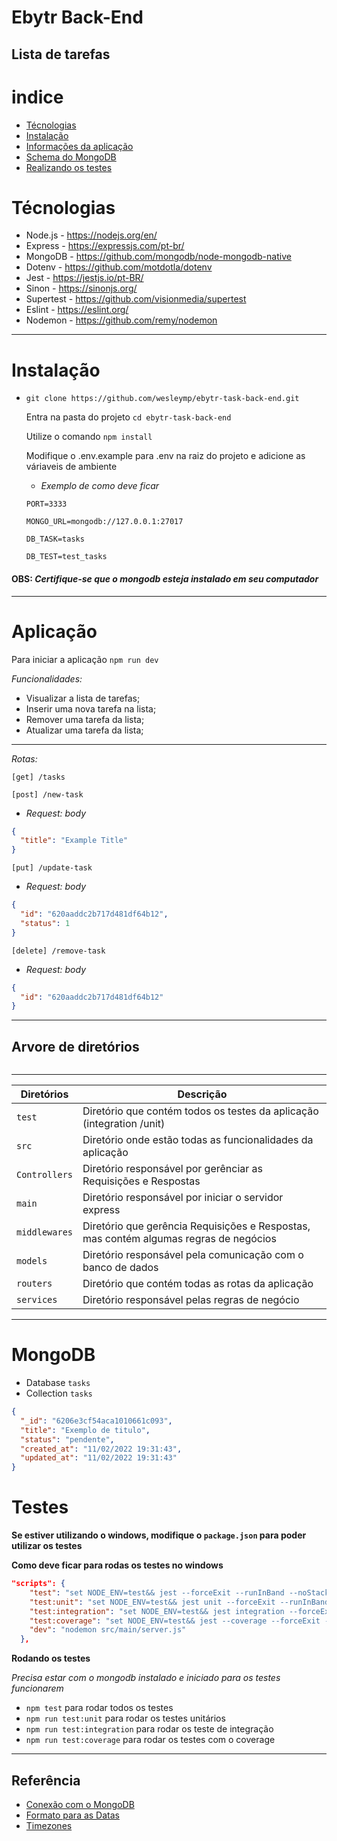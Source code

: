# Ebytr Back-End

## Lista de tarefas

# indice

- [Técnologias](#Técnologias)
- [Instalação](#Instalação)
- [Informações da aplicação](#Aplicação)
- [Schema do MongoDB](#MongoDB)
- [Realizando os testes](#Testes)

# Técnologias

- Node.js - https://nodejs.org/en/
- Express - https://expressjs.com/pt-br/
- MongoDB - https://github.com/mongodb/node-mongodb-native
- Dotenv - https://github.com/motdotla/dotenv
- Jest - https://jestjs.io/pt-BR/
- Sinon - https://sinonjs.org/
- Supertest - https://github.com/visionmedia/supertest
- Eslint - https://eslint.org/
- Nodemon - https://github.com/remy/nodemon

---

# Instalação

- `git clone https://github.com/wesleymp/ebytr-task-back-end.git`

  Entra na pasta do projeto `cd ebytr-task-back-end`

  Utilize o comando `npm install`

  Modifique o .env.example para .env na raiz do projeto e adicione as váriaveis de ambiente

  - _Exemplo de como deve ficar_

  ```
  PORT=3333

  MONGO_URL=mongodb://127.0.0.1:27017

  DB_TASK=tasks

  DB_TEST=test_tasks
  ```

#### OBS: _Certifique-se que o mongodb esteja instalado em seu computador_

---

# Aplicação

Para iniciar a aplicação `npm run dev`

_Funcionalidades:_

- Visualizar a lista de tarefas;
- Inserir uma nova tarefa na lista;
- Remover uma tarefa da lista;
- Atualizar uma tarefa da lista;

---

_Rotas:_

`[get] /tasks`

`[post] /new-task`

- _Request: body_

```json
{
  "title": "Example Title"
}
```

`[put] /update-task`

- _Request: body_

```json
{
  "id": "620aaddc2b717d481df64b12",
  "status": 1
}
```

`[delete] /remove-task`

- _Request: body_

```json
{
  "id": "620aaddc2b717d481df64b12"
}
```

---

## Arvore de diretórios

<img src="" />

---

| Diretórios    | Descrição                                                                             |
| ------------- | ------------------------------------------------------------------------------------- |
| `test`        | Diretório que contém todos os testes da aplicação (integration /unit)                 |
| `src`         | Diretório onde estão todas as funcionalidades da aplicação                            |
| `Controllers` | Diretório responsável por gerênciar as Requisições e Respostas                        |
| `main`        | Diretório responsável por iniciar o servidor express                                  |
| `middlewares` | Diretório que gerência Requisições e Respostas, mas contém algumas regras de negócios |
| `models`      | Diretório responsável pela comunicação com o banco de dados                           |
| `routers`     | Diretório que contém todas as rotas da aplicação                                      |
| `services`    | Diretório responsável pelas regras de negócio                                         |

---

# MongoDB

- Database `tasks`
- Collection `tasks`

```json
{
  "_id": "6206e3cf54aca1010661c093",
  "title": "Exemplo de titulo",
  "status": "pendente",
  "created_at": "11/02/2022 19:31:43",
  "updated_at": "11/02/2022 19:31:43"
}
```

# Testes

**Se estiver utilizando o windows, modifique o `package.json` para poder utilizar os testes**

**Como deve ficar para rodas os testes no windows**

```json
"scripts": {
    "test": "set NODE_ENV=test&& jest --forceExit --runInBand --noStackTrace",
    "test:unit": "set NODE_ENV=test&& jest unit --forceExit --runInBand --noStackTrace",
    "test:integration": "set NODE_ENV=test&& jest integration --forceExit --runInBand --noStackTrace",
    "test:coverage": "set NODE_ENV=test&& jest --coverage --forceExit --runInBand --noStackTrace",
    "dev": "nodemon src/main/server.js"
  },
```

**Rodando os testes**

_Precisa estar com o mongodb instalado e iniciado para os testes funcionarem_

- `npm test` para rodar todos os testes
- `npm run test:unit` para rodar os testes unitários
- `npm run test:integration` para rodar os teste de integração
- `npm run test:coverage` para rodar os testes com o coverage

---

## Referência

- [Conexão com o MongoDB](https://app.betrybe.com/course/back-end/nodejs-camada-de-servico-e-arquitetura-rest-e-restful/arquitetura-de-software-camada-de-model/69147096-f19d-4ab4-a839-906359d79172/conteudos/e5f52e81-2757-4bf1-9b83-91fb37972892/model-com-mongodb/012da0ea-223f-404d-b21c-12be88f22a97?use_case=side_bar)
- [Formato para as Datas](https://stackoverflow.com/a/48206857)
- [Timezones](https://stackoverflow.com/a/54500197)
